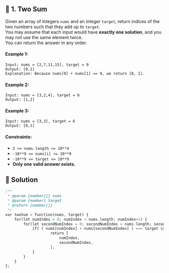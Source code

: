 ## 📝 1. Two Sum  
Given an array of integers `nums`   and an integer `target`, return indices of the two numbers such that they add up to `target`.  
You may assume that each input would have **exactly one solution**, and you may not use the same element twice.  
You can return the answer in any order.  
     
  
#### Example 1:  

```
Input: nums = [2,7,11,15], target = 9
Output: [0,1]
Explanation: Because nums[0] + nums[1] == 9, we return [0, 1].

```
#### Example 2:  

```
Input: nums = [3,2,4], target = 6
Output: [1,2]

```
#### Example 3:  

```
Input: nums = [3,3], target = 6
Output: [0,1]

```
  
#### Constraints:  
+ `2 <= nums.length <= 10**4`  
+ `-10**9 <= nums[i] <= 10**9`  
+ `-10**9 <= target <= 10**9`  
+ **Only one valid answer exists.**  
  
## 📝 Solution 
```php  
/**  
 * @param {number[]} nums  
 * @param {number} target  
 * @return {number[]}  
 */  
var twoSum = function(nums, target) {  
    for(let numIndex = 0; numIndex < nums.length; numIndex++) {  
        for(let secondNumIndex = 0; secondNumIndex < nums.length; secondNumIndex++) {  
            if( ( nums[numIndex] + nums[secondNumIndex] ) === target && numIndex !== secondNumIndex ) {  
                    return [  
                        numIndex,  
                        secondNumIndex,  
                    ];  
            }  
        }  
    }  
};  
```  
